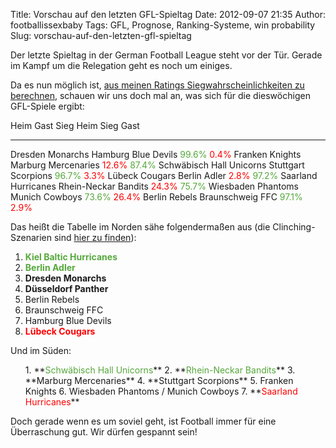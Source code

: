 Title: Vorschau auf den letzten GFL-Spieltag
Date: 2012-09-07 21:35
Author: footballissexbaby
Tags: GFL, Prognose, Ranking-Systeme, win probability
Slug: vorschau-auf-den-letzten-gfl-spieltag

Der letzte Spieltag in der German Football League steht vor der Tür.
Gerade im Kampf um die Relegation geht es noch um einiges.

Da es nun möglich ist, [aus meinen Ratings Siegwahrscheinlichkeiten zu
berechnen][], schauen wir uns doch mal an, was sich für die dieswöchigen
GFL-Spiele ergibt:

  Heim                       Gast                   Sieg Heim                                    Sieg Gast
  -------------------------- ---------------------- -------------------------------------------- --------------------------------------------
  Dresden Monarchs           Hamburg Blue Devils    <span style="color: #56a83c;">99.6%</span>   <span style="color: #ff0000;">0.4%</span>
  Franken Knights            Marburg Mercenaries    <span style="color: #ff0000;">12.6%</span>   <span style="color: #56a83c;">87.4%</span>
  Schwäbisch Hall Unicorns   Stuttgart Scorpions    <span style="color: #56a83c;">96.7%</span>   <span style="color: #ff0000;">3.3%</span>
  Lübeck Cougars             Berlin Adler           <span style="color: #ff0000;">2.8%</span>    <span style="color: #56a83c;">97.2%</span>
  Saarland Hurricanes        Rhein-Neckar Bandits   <span style="color: #ff0000;">24.3%</span>   <span style="color: #56a83c;">75.7%</span>
  Wiesbaden Phantoms         Munich Cowboys         <span style="color: #56a83c;">73.6%</span>   <span style="color: #ff0000;">26.4%</span>
  Berlin Rebels              Braunschweig FFC       <span style="color: #56a83c;">97.1%</span>   <span style="color: #ff0000;">2.9%</span>

Das heißt die Tabelle im Norden sähe folgendermaßen aus (die
Clinching-Szenarien sind [hier zu finden][]):

1.  **<span style="color: #56a83c;">Kiel Baltic Hurricanes</span>**
2.  **<span style="color: #56a83c;">Berlin Adler</span>**
3.  **Dresden Monarchs**
4.  **Düsseldorf Panther**
5.  Berlin Rebels
6.  Braunschweig FFC
7.  Hamburg Blue Devils
8.  **<span style="color: #ff0000;">Lübeck Cougars</span>**

Und im Süden:

<ol>
1.  **<span style="color: #56a83c;">Schwäbisch Hall Unicorns</span>**
2.  **<span style="color: #56a83c;">Rhein-Neckar Bandits</span>**
3.  **Marburg Mercenaries**
4.  **Stuttgart Scorpions**
5.  Franken Knights
6.  Wiesbaden Phantoms / Munich Cowboys
7.  **<span style="color: #ff0000;">Saarland Hurricanes</span>**

</ol>
Doch gerade wenn es um soviel geht, ist Football immer für eine
Überraschung gut. Wir dürfen gespannt sein!

  [aus meinen Ratings Siegwahrscheinlichkeiten zu berechnen]: http://footballissexbaby.de/wordpress/2012/08/herr-elo-und-der-rasenschach/
    "Herr Elo und der Rasenschach"
  [hier zu finden]: http://www.facebook.com/notes/gfl-internet-tv-radio/clinching-scenarios-week-18/468264539860707
